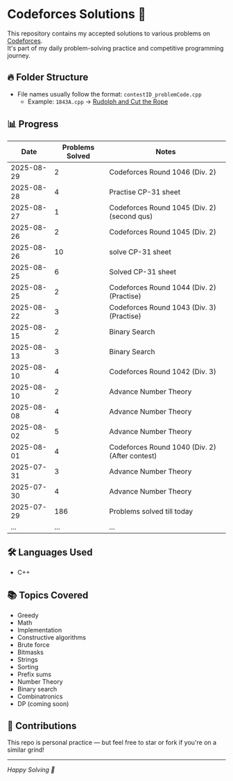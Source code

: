 # Codeforces Solutions 🚀

This repository contains my accepted solutions to various problems on [Codeforces](https://codeforces.com/profile/ayush_yad).  
It's part of my daily problem-solving practice and competitive programming journey.

## 🔥 Folder Structure

- File names usually follow the format: `contestID_problemCode.cpp`
  - Example: `1843A.cpp` → [Rudolph and Cut the Rope](https://codeforces.com/problemset/problem/1843/A)

## 📊 Progress

| Date       | Problems Solved | Notes              |
|------------|------------------|--------------------|
| 2025-08-29 | 2 | Codeforces Round 1046 (Div. 2) |
| 2025-08-28 | 4 | Practise CP-31 sheet |
| 2025-08-27 | 1 | Codeforces Round 1045 (Div. 2)(second qus) |
| 2025-08-26 | 2 | Codeforces Round 1045 (Div. 2) |
| 2025-08-26 | 10 | solve CP-31 sheet |
| 2025-08-25 | 6 | Solved CP-31 sheet |
| 2025-08-25 | 2 | Codeforces Round 1044 (Div. 2)(Practise) |
| 2025-08-22 | 3 | Codeforces Round 1043 (Div. 3)(Practise) |
| 2025-08-15 | 2 | Binary Search |
| 2025-08-13 | 3 | Binary Search |
| 2025-08-10 | 4 | Codeforces Round 1042 (Div. 3) |
| 2025-08-10 | 2 | Advance Number Theory |
| 2025-08-08 | 4 | Advance Number Theory |
| 2025-08-02 | 5 | Advance Number Theory |
| 2025-08-01 | 4 | Codeforces Round 1040 (Div. 2) (After contest) |
| 2025-07-31 | 3 | Advance Number Theory |
| 2025-07-30 | 4 | Advance Number Theory |
| 2025-07-29 | 186 | Problems solved till today |
| ...        | ...              | ...                |

## 🛠 Languages Used

- C++

## 📚 Topics Covered

- Greedy
- Math
- Implementation
- Constructive algorithms
- Brute force
- Bitmasks
- Strings
- Sorting
- Prefix sums
- Number Theory
- Binary search
- Combinatronics
- DP (coming soon)

## 🤝 Contributions

This repo is personal practice — but feel free to star or fork if you're on a similar grind!

---

*Happy Solving 💪*
